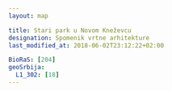 ```yaml
---
layout: map

title: Stari park u Novom Kneževcu
designation: Spomenik vrtne arhitekture
last_modified_at: 2018-06-02T23:12:22+02:00

BioRaS: [204]
geoSrbija:
  L1_302: [18]
---
```

